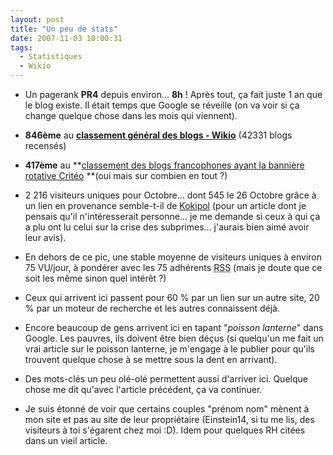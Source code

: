 ```yaml
---
layout: post
title: "Un peu de stats"
date: 2007-11-03 10:00:31
tags:
  - Statistiques
  - Wikio
---
```


*   Un pagerank **PR4** depuis environ… **8h**&nbsp;! Après tout, ça fait juste 1 an que le blog existe. Il était temps que Google se réveille (on va voir si ça change quelque chose dans les mois qui viennent).</p>

*   **846ème** au **[classement général des blogs - Wikio](http://www.wikio.fr/)** (42331 blogs recensés)

*   **417ème** au **[classement des blogs francophones ayant la bannière rotative Critéo](http://widget.criteo.com/transverse/AutoRollTop?m1=top&amp;m2=2) **(oui mais sur combien en tout&nbsp;?)

*   2 216 visiteurs uniques pour Octobre… dont 545 le 26 Octobre grâce à un lien en provenance semble-t-il de [Kokipol](http://www.kopikol.net/?id=34147) (pour un article dont je pensais qu'il n'intéresserait personne… je me demande si ceux à qui ça a plu ont lu celui sur la crise des subprimes… j'aurais bien aimé avoir leur avis).

*   En dehors de ce pic, une stable moyenne de visiteurs uniques à environ 75 VU/jour, à pondérer avec les 75 adhérents <abbr title="Really Simple Syndication" lang="en">RSS</abbr> (mais je doute que ce soit les même sinon quel intérêt&nbsp;?)

*   Ceux qui arrivent ici passent pour 60 % par un lien sur un autre site, 20 % par un moteur de recherche et les autres connaissent déjà.

*   Encore beaucoup de gens arrivent ici en tapant &quot;_poisson lanterne_&quot; dans Google. Les pauvres, ils doivent être bien déçus (si quelqu'un me fait un vrai article sur le poisson lanterne, je m'engage à le publier pour qu'ils trouvent quelque chose à se mettre sous la dent en arrivant).

*   Des mots-clés un peu olé-olé permettent aussi d'arriver ici. Quelque chose me dit qu'avec l'article précédent, ça va continuer.

*   Je suis étonné de voir que certains couples &quot;prénom nom&quot; mènent à mon site et pas au site de leur propriétaire (Einstein14, si tu me lis, des visiteurs à toi s'égarent chez moi&nbsp;:D). Idem pour quelques RH citées dans un vieil article.